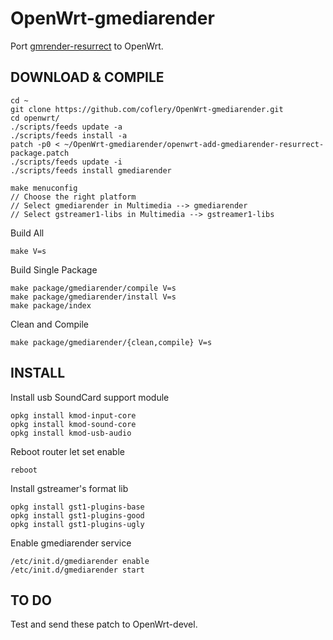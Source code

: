 # OpenWrt-gmediarender

Port [gmrender-resurrect](https://github.com/coflery/gmrender-resurrect) to OpenWrt.

## DOWNLOAD & COMPILE

	cd ~
	git clone https://github.com/coflery/OpenWrt-gmediarender.git
	cd openwrt/
	./scripts/feeds update -a
	./scripts/feeds install -a
	patch -p0 < ~/OpenWrt-gmediarender/openwrt-add-gmediarender-resurrect-package.patch
	./scripts/feeds update -i
	./scripts/feeds install gmediarender
	
	make menuconfig
	// Choose the right platform
	// Select gmediarender in Multimedia --> gmediarender
	// Select gstreamer1-libs in Multimedia --> gstreamer1-libs
Build All

	make V=s

Build Single Package

	make package/gmediarender/compile V=s
	make package/gmediarender/install V=s
	make package/index

Clean and Compile

	make package/gmediarender/{clean,compile} V=s
	
## INSTALL

Install usb SoundCard support module

	opkg install kmod-input-core
	opkg install kmod-sound-core
	opkg install kmod-usb-audio
	
Reboot router let set enable

	reboot

Install gstreamer's format lib

	opkg install gst1-plugins-base
	opkg install gst1-plugins-good
	opkg install gst1-plugins-ugly

Enable gmediarender service

	/etc/init.d/gmediarender enable
	/etc/init.d/gmediarender start

## TO DO

Test and send these patch to OpenWrt-devel. 
